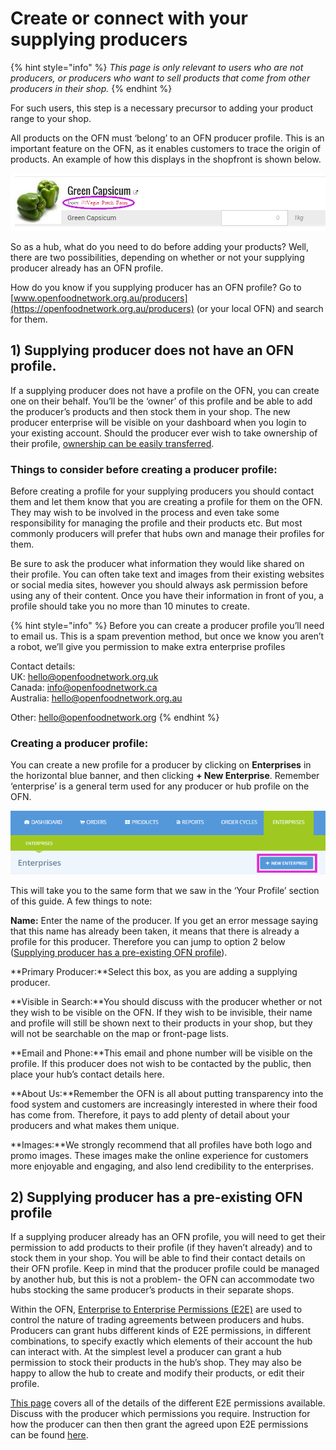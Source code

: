 # Create or connect with your supplying producers

{% hint style="info" %}
 _This page is only relevant to users who are not producers, or producers who want to sell products that come from other producers in their shop._
{% endhint %}

For such users, this step is a necessary precursor to adding your product range to your shop.

All products on the OFN must ‘belong’ to an OFN producer profile. This is an important feature on the OFN, as it enables customers to trace the origin of products. An example of how this displays in the shopfront is shown below.

![](../.gitbook/assets/source-identified.png)

So as a hub, what do you need to do before adding your products? Well, there are two possibilities, depending on whether or not your supplying producer already has an OFN profile.

How do you know if you supplying producer has an OFN profile? Go to [www.openfoodnetwork.org.au/producers](https://openfoodnetwork.org.au/producers) \(or your local OFN\) and search for them.

## 1\) Supplying producer does not have an OFN profile.

If a supplying producer does not have a profile on the OFN, you can create one on their behalf. You’ll be the ‘owner’ of this profile and be able to add the producer’s products and then stock them in your shop. The new producer enterprise will be visible on your dashboard when you login to your existing account. Should the producer ever wish to take ownership of their profile, [ownership can be easily transferred](../advanced-features/your-profile/transfer-ownership.md).

### Things to consider before creating a producer profile:

Before creating a profile for your supplying producers you should contact them and let them know that you are creating a profile for them on the OFN. They may wish to be involved in the process and even take some responsibility for managing the profile and their products etc. But most commonly producers will prefer that hubs own and manage their profiles for them.

Be sure to ask the producer what information they would like shared on their profile. You can often take text and images from their existing websites or social media sites, however you should always ask permission before using any of their content. Once you have their information in front of you, a profile should take you no more than 10 minutes to create.

{% hint style="info" %}
Before you can create a producer profile you’ll need to email us. This is a spam prevention method, but once we know you aren’t a robot, we’ll give you permission to make extra enterprise profiles

Contact details:  
UK: hello@openfoodnetwork.org.uk  
Canada: info@openfoodnetwork.ca  
Australia: hello@openfoodnetwork.org.au

Other: hello@openfoodnetwork.org
{% endhint %}



### Creating a producer profile:

You can create a new profile for a producer by clicking on **Enterprises** in the horizontal blue banner, and then clicking **+ New Enterprise**. Remember ‘enterprise’ is a general term used for any producer or hub profile on the OFN.

![](../.gitbook/assets/new-enterprise.png)

This will take you to the same form that we saw in the ‘Your Profile’ section of this guide. A few things to note:

**Name:** Enter the name of the producer. If you get an error message saying that this name has already been taken, it means that there is already a profile for this producer. Therefore you can jump to option 2 below \([Supplying producer has a pre-existing OFN profile](create-or-connect-with-your-supplying-producers.md)\).

**Primary Producer:**Select this box, as you are adding a supplying producer.

**Visible in Search:**You should discuss with the producer whether or not they wish to be visible on the OFN. If they wish to be invisible, their name and profile will still be shown next to their products in your shop, but they will not be searchable on the map or front-page lists.

**Email and Phone:**This email and phone number will be visible on the profile. If this producer does not wish to be contacted by the public, then place your hub’s contact details here.

**About Us:**Remember the OFN is all about putting transparency into the food system and customers are increasingly interested in where their food has come from. Therefore, it pays to add plenty of detail about your producers and what makes them unique.

**Images:**We strongly recommend that all profiles have both logo and promo images. These images make the online experience for customers more enjoyable and engaging, and also lend credibility to the enterprises.

## 2\) Supplying producer has a pre-existing OFN profile <a id="supplyingproducer"></a>

If a supplying producer already has an OFN profile, you will need to get their permission to add products to their profile \(if they haven’t already\) and to stock them in your shop. You will be able to find their contact details on their OFN profile. Keep in mind that the producer profile could be managed by another hub, but this is not a problem- the OFN can accommodate two hubs stocking the same producer’s products in their separate shops.

Within the OFN, [Enterprise to Enterprise Permissions \(E2E\)](../advanced-features/collaboration-with-other-enterprises/enterprise-to-enterprise-permissions-e2es.md) are used to control the nature of trading agreements between producers and hubs. Producers can grant hubs different kinds of E2E permissions, in different combinations, to specify exactly which elements of their account the hub can interact with. At the simplest level a producer can grant a hub permission to stock their products in the hub’s shop. They may also be happy to allow the hub to create and modify their products, or edit their profile.

[This page](../advanced-features/collaboration-with-other-enterprises/enterprise-to-enterprise-permissions-e2es.md) covers all of the details of the different E2E permissions available. Discuss with the producer which permissions you require. Instruction for how the producer can then then grant the agreed upon E2E permissions can be found [here](../advanced-features/collaboration-with-other-enterprises/enterprise-to-enterprise-permissions-e2es.md).

